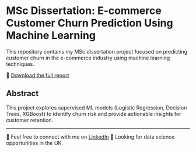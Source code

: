 # MSc Dissertation: E-commerce Customer Churn Prediction Using Machine Learning

This repository contains my MSc dissertation project focused on predicting customer churn in the e-commerce industry using machine learning techniques.

📄 [Download the full report](Ecommerce_Churn_Dissertation.pdf)

## Abstract
This project explores supervised ML models (Logistic Regression, Decision Trees, XGBoost) to identify churn risk and provide actionable insights for customer retention.

---

📍 Feel free to connect with me on [LinkedIn](https://www.linkedin.com/in/rahul-yadav-3272021b6/)
📩 Looking for data science opportunities in the UK.
